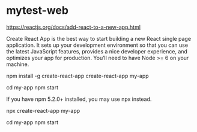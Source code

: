 # mytest-web

https://reactjs.org/docs/add-react-to-a-new-app.html

Create React App is the best way to start building a new React single page application. It sets up your development environment so that you can use the latest JavaScript features, provides a nice developer experience, and optimizes your app for production. You’ll need to have Node >= 6 on your machine.

npm install -g create-react-app
create-react-app my-app

cd my-app
npm start

If you have npm 5.2.0+ installed, you may use npx instead.

npx create-react-app my-app

cd my-app
npm start

